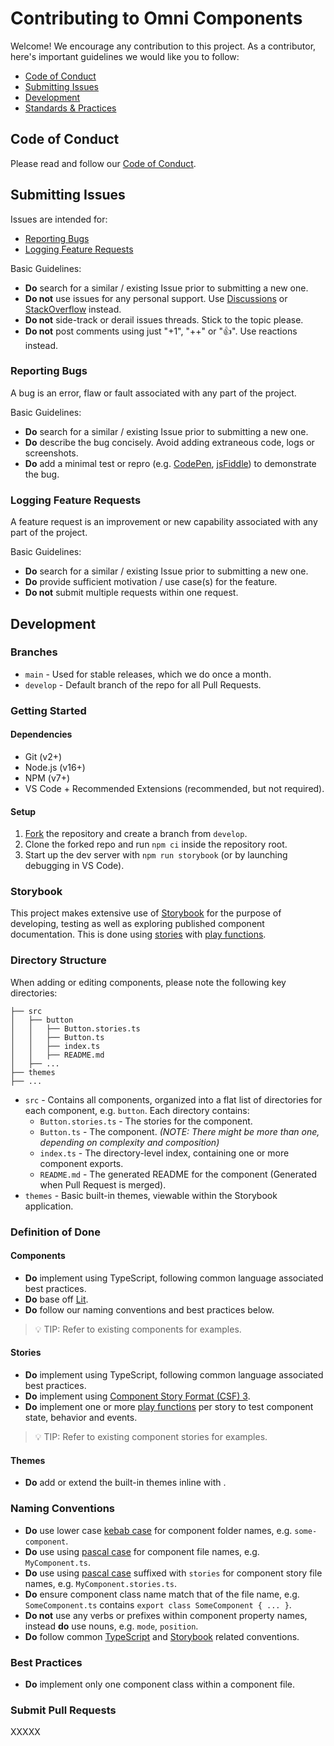 # Contributing to Omni Components

Welcome! We encourage any contribution to this project. As a contributor, here's important guidelines we would like you to follow:

* [Code of Conduct](#code-of-conduct)
* [Submitting Issues](#submitting-issues)
* [Development](#development)
* [Standards & Practices](#standards--practices)

## Code of Conduct

Please read and follow our [Code of Conduct](https://github.com/innofake/omni-components/blob/develop/CODE_OF_CONDUCT.md).

## Submitting Issues

Issues are intended for:

* [Reporting Bugs](#reporting-bugs)
* [Logging Feature Requests](#logging-feature-requests)

Basic Guidelines:
* **Do** search for a similar / existing Issue prior to submitting a new one.
* **Do not** use issues for any personal support. Use [Discussions](https://github.com/innofake/omni-components/discussions) or [StackOverflow](https://stackoverflow.com/) instead.
* **Do not** side-track or derail issues threads. Stick to the topic please.
* **Do not** post comments using just "+1", "++" or "👍". Use reactions instead.

### Reporting Bugs

A bug is an error, flaw or fault associated with any part of the project.

Basic Guidelines:
* **Do** search for a similar / existing Issue prior to submitting a new one.
* **Do** describe the bug concisely. Avoid adding extraneous code, logs or screenshots.
* **Do** add a minimal test or repro (e.g. [CodePen](https://codepen.io/), [jsFiddle](https://jsfiddle.net/)) to demonstrate the bug.

### Logging Feature Requests

A feature request is an improvement or new capability associated with any part of the project.

Basic Guidelines:
* **Do** search for a similar / existing Issue prior to submitting a new one.
* **Do** provide sufficient motivation / use case(s) for the feature.
* **Do not** submit multiple requests within one request.

## Development

### Branches

* `main` - Used for stable releases, which we do once a month.
* `develop` - Default branch of the repo for all Pull Requests.

### Getting Started

#### Dependencies

* Git (v2+)
* Node.js (v16+)
* NPM (v7+)
* VS Code + Recommended Extensions (recommended, but not required).

#### Setup

1. [Fork](https://github.com/innofake/omni-components) the repository and create a branch from `develop`.
2. Clone the forked repo and run `npm ci` inside the repository root.
3. Start up the dev server with `npm run storybook` (or by launching debugging in VS Code).

### Storybook

This project makes extensive use of [Storybook](https://storybook.js.org/) for the purpose of developing, testing as well as exploring published component documentation. This is done using [stories](https://storybook.js.org/docs/web-components/writing-stories/introduction) with [play functions](https://storybook.js.org/docs/web-components/writing-stories/play-function).

### Directory Structure

When adding or editing components, please note the following key directories:

```
├── src
│   ├── button
│   │   ├── Button.stories.ts
│   │   ├── Button.ts
│   │   ├── index.ts
│   │   ├── README.md
│   ├── ...
├── themes
├── ...
```

* `src` - Contains all components, organized into a flat list of directories for each component, e.g. `button`. Each directory contains:
  * `Button.stories.ts` - The stories for the component.
  * `Button.ts` - The component. *(NOTE: There might be more than one, depending on complexity and composition)*
  * `index.ts` - The directory-level index, containing one or more component exports.
  * `README.md` - The generated README for the component (Generated when Pull Request is merged).
* `themes` - Basic built-in themes, viewable within the Storybook application.

### Definition of Done

#### Components
* **Do** implement using TypeScript, following common language associated best practices.
* **Do** base off [Lit](https://lit.dev/).
* **Do** follow our naming conventions and best practices below.

> 💡 TIP: Refer to existing components for examples. 

#### Stories
* **Do** implement using TypeScript, following common language associated best practices.
* **Do** implement using [Component Story Format (CSF) 3](https://storybook.js.org/blog/component-story-format-3-0/).
* **Do** implement one or more [play functions](https://storybook.js.org/docs/web-components/writing-stories/play-function) per story to test component state, behavior and events.

> 💡 TIP: Refer to existing component stories for examples. 

#### Themes
* **Do** add or extend the built-in themes inline with .

### Naming Conventions

* **Do** use lower case [kebab case](https://en.wikipedia.org/wiki/Letter_case#Kebab_case) for component folder names, e.g. `some-component`.
* **Do** use using [pascal case](https://en.wikipedia.org/wiki/Camel_case) for component file names, e.g. `MyComponent.ts`.
* **Do** use using [pascal case](https://en.wikipedia.org/wiki/Camel_case) suffixed with `stories` for component story file names, e.g. `MyComponent.stories.ts`.
* **Do** ensure component class name match that of the file name, e.g. `SomeComponent.ts` contains `export class SomeComponent { ... }`.
* **Do not** use any verbs or prefixes within component property names, instead **do** use nouns, e.g. `mode`, `position`.
* **Do** follow common [TypeScript](https://www.typescriptlang.org/docs/) and [Storybook](https://storybook.js.org/docs/web-components/writing-stories/introduction) related conventions. 

### Best Practices

* **Do** implement only one component class within a component file.

### Submit Pull Requests

XXXXX
